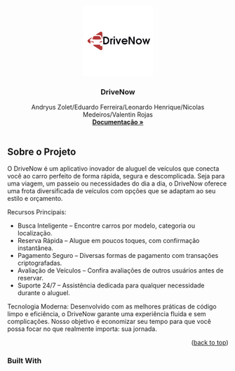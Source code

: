 <!-- PROJECT LOGO -->
<div align="center">
    <img src="Documentacao/Logo.png" alt="Logo" width="160" height="160">
  </a>

  <h3 align="center">DriveNow</h3>

  <p align="center">
    Andryus Zolet/Eduardo Ferreira/Leonardo Henrique/Nicolas Medeiros/Valentin Rojas
    <br />
    <a href="https://github.com/AndryusZolet/DriveNow"><strong>Documentação »</strong></a>
    <br />
    <br />
  </p>
</div>

<!-- ABOUT THE PROJECT -->
## Sobre o Projeto

O DriveNow é um aplicativo inovador de aluguel de veículos que conecta você ao carro perfeito de forma rápida, segura e descomplicada. Seja para uma viagem, um passeio ou necessidades do dia a dia, o DriveNow oferece uma frota diversificada de veículos com opções que se adaptam ao seu estilo e orçamento.

Recursos Principais:
* Busca Inteligente – Encontre carros por modelo, categoria ou localização.
* Reserva Rápida – Alugue em poucos toques, com confirmação instantânea.
* Pagamento Seguro – Diversas formas de pagamento com transações criptografadas.
* Avaliação de Veículos – Confira avaliações de outros usuários antes de reservar.
* Suporte 24/7 – Assistência dedicada para qualquer necessidade durante o aluguel.

Tecnologia Moderna:
Desenvolvido com as melhores práticas de código limpo e eficiência, o DriveNow garante uma experiência fluida e sem complicações. Nosso objetivo é economizar seu tempo para que você possa focar no que realmente importa: sua jornada.

<p align="right">(<a href="#readme-top">back to top</a>)</p>



### Built With
